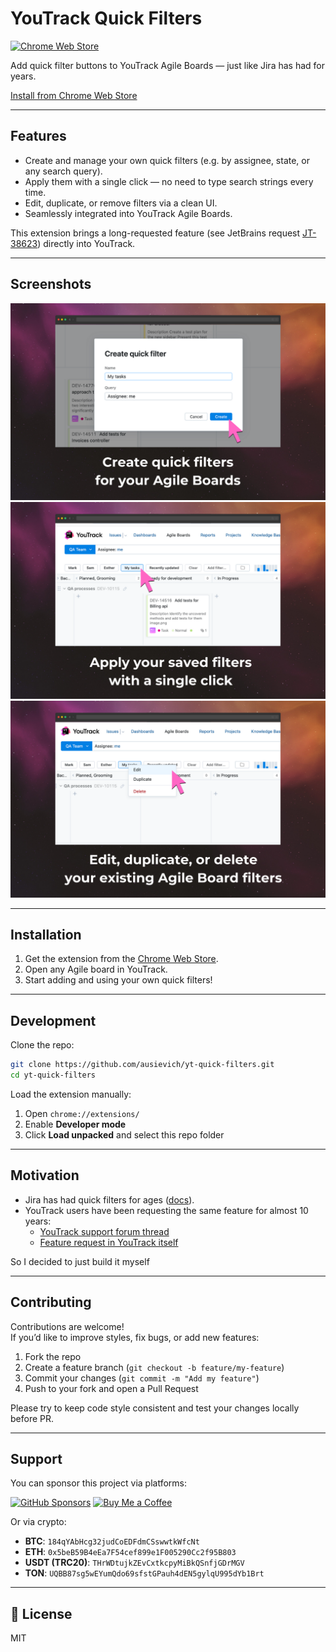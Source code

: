 # YouTrack Quick Filters

[![Chrome Web Store](https://img.shields.io/chrome-web-store/v/iaddgmcajdiblafjfhloadmphkbplddo.svg)](https://chromewebstore.google.com/detail/iaddgmcajdiblafjfhloadmphkbplddo)

Add quick filter buttons to YouTrack Agile Boards — just like Jira has had for years.

[Install from Chrome Web Store](https://chromewebstore.google.com/detail/iaddgmcajdiblafjfhloadmphkbplddo)

---

## Features

- Create and manage your own quick filters (e.g. by assignee, state, or any search query).
- Apply them with a single click — no need to type search strings every time.
- Edit, duplicate, or remove filters via a clean UI.
- Seamlessly integrated into YouTrack Agile Boards.

This extension brings a long-requested feature (see JetBrains request [JT-38623](https://youtrack.jetbrains.com/issue/JT-38623)) directly into YouTrack.

---

## Screenshots

<img src="screenshots/onboarding1.png" width="600">
<img src="screenshots/onboarding2.png" width="600">
<img src="screenshots/onboarding3.png" width="600">

---

## Installation

1. Get the extension from the [Chrome Web Store](https://chromewebstore.google.com/detail/iaddgmcajdiblafjfhloadmphkbplddo).
2. Open any Agile board in YouTrack.
3. Start adding and using your own quick filters!

---

## Development

Clone the repo:

```bash
git clone https://github.com/ausievich/yt-quick-filters.git
cd yt-quick-filters
```
Load the extension manually:

1. Open `chrome://extensions/`
2. Enable **Developer mode**
3. Click **Load unpacked** and select this repo folder

---

## Motivation

- Jira has had quick filters for ages ([docs](https://support.atlassian.com/jira-service-management-cloud/docs/create-quick-filters-for-your-board/)).
- YouTrack users have been requesting the same feature for almost 10 years:
    - [YouTrack support forum thread](https://youtrack-support.jetbrains.com/hc/en-us/community/posts/115000751664-Agile-board-Quick-Filters)
    - [Feature request in YouTrack itself](https://youtrack.jetbrains.com/issue/JT-38623/)

So I decided to just build it myself 

---

## Contributing

Contributions are welcome!  
If you’d like to improve styles, fix bugs, or add new features:

1. Fork the repo
2. Create a feature branch (`git checkout -b feature/my-feature`)
3. Commit your changes (`git commit -m "Add my feature"`)
4. Push to your fork and open a Pull Request

Please try to keep code style consistent and test your changes locally before PR.

---

## Support

You can sponsor this project via platforms:

[![GitHub Sponsors](https://img.shields.io/badge/Sponsor-GitHub-blue?logo=github-sponsors)](https://github.com/sponsors/ausievich)
[![Buy Me a Coffee](https://img.shields.io/badge/Buy%20Me%20a%20Coffee-yellow?logo=buy-me-a-coffee)](https://buymeacoffee.com/ausievich)

Or via crypto:

- **BTC**: `184qYAbHcg32judCoEDFdmCSswwtkWfcNt`
- **ETH**: `0x5beB59B4eEa7F54cef899e1F005290Cc2f95B803`
- **USDT (TRC20)**: `THrWDtujkZEvCxtkcpyMiBkQSnfjGDrMGV`
- **TON**: `UQBB87sg5wEYumQdo69sfstGPauh4dEN5gylqU995dYb1Brt`
---

## 📄 License

MIT

